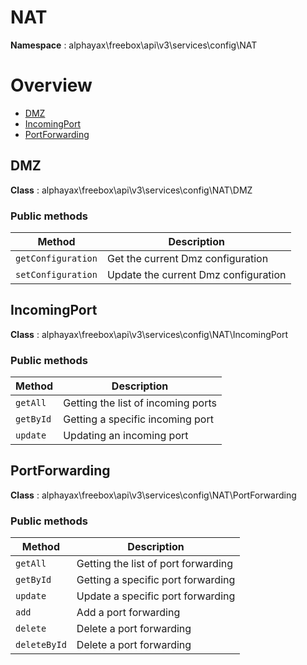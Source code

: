# NAT

**Namespace**  : alphayax\freebox\api\v3\services\config\NAT

# Overview

- [DMZ](NAT.md#DMZ)
- [IncomingPort](NAT.md#IncomingPort)
- [PortForwarding](NAT.md#PortForwarding)


<a name="DMZ"></a>
## DMZ

**Class**  : alphayax\freebox\api\v3\services\config\NAT\DMZ

### Public methods

| Method | Description |
|---|---|
| `getConfiguration` | Get the current Dmz configuration | 
| `setConfiguration` | Update the current Dmz configuration | 

<a name="IncomingPort"></a>
## IncomingPort

**Class**  : alphayax\freebox\api\v3\services\config\NAT\IncomingPort

### Public methods

| Method | Description |
|---|---|
| `getAll` | Getting the list of incoming ports | 
| `getById` | Getting a specific incoming port | 
| `update` | Updating an incoming port | 

<a name="PortForwarding"></a>
## PortForwarding

**Class**  : alphayax\freebox\api\v3\services\config\NAT\PortForwarding

### Public methods

| Method | Description |
|---|---|
| `getAll` | Getting the list of port forwarding | 
| `getById` | Getting a specific port forwarding | 
| `update` | Update a specific port forwarding | 
| `add` | Add a port forwarding | 
| `delete` | Delete a port forwarding | 
| `deleteById` | Delete a port forwarding | 
